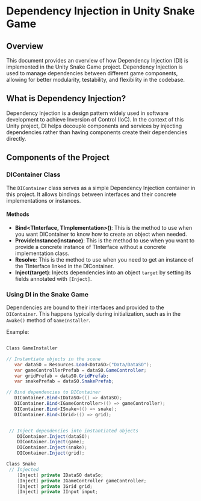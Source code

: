 # Dependency Injection in Unity Snake Game

## Overview

This document provides an overview of how Dependency Injection (DI) is implemented in the Unity Snake Game project. Dependency Injection is used to manage dependencies between different game components, allowing for better modularity, testability, and flexibility in the codebase.

## What is Dependency Injection?

Dependency Injection is a design pattern widely used in software development to achieve Inversion of Control (IoC). In the context of this Unity project, DI helps decouple components and services by injecting dependencies rather than having components create their dependencies directly.

## Components of the Project

### DIContainer Class

The `DIContainer` class serves as a simple Dependency Injection container in this project. It allows bindings between interfaces and their concrete implementations or instances.

#### Methods

- **Bind<TInterface, TImplementation>()**: This is the method to use when you want DIContainer to know how to create an object when needed.
- **ProvideInstance<TInterface>(instance)**: This is the method to use when you want to provide a concrete instance of TInterface without a concrete implementation class.
- **Resolve**: This is the method to use when you need to get an instance of the TInterface linked in the DIContainer.
- **Inject(target)**: Injects dependencies into an object `target` by setting its fields annotated with `[Inject]`.

### Using DI in the Snake Game
Dependencies are bound to their interfaces and provided to the `DIContainer`. This happens typically during initialization, such as in the `Awake()` method of `GameInstaller`.

Example:
```csharp

Class GameInstaller

// Instantiate objects in the scene
   var dataSO = Resources.Load<DataSO>("Data/DataSO"); 
   var gameControllerPrefab = dataSO.GameController;
   var gridPrefab = dataSO.GridPrefab;
   var snakePrefab = dataSO.SnakePrefab;

// Bind dependencies to DIContainer
   DIContainer.Bind<IDataSO>(() => dataSO);
   DIContainer.Bind<IGameController>(() => gameController);
   DIContainer.Bind<ISnake>(() => snake);
   DIContainer.Bind<IGrid>(() => grid);


 // Inject dependencies into instantiated objects
    DIContainer.Inject(dataSO);
    DIContainer.Inject(game);
    DIContainer.Inject(snake);
    DIContainer.Inject(grid);

Class Snake
 // Injected
    [Inject] private IDataSO dataSo;
    [Inject] private IGameController gameController;
    [Inject] private IGrid grid;
    [Inject] private IInput input;


